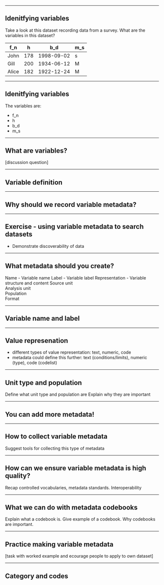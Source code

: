 
---

## Idenitfying variables

Take a look at this dataset recording data from a survey. What are the variables in this dataset?

| f_n  | h   | b_d        | m_s  | 
|------|-----|------------|------|
| John | 178 | 1998-09-02 | s    |
| Gill | 200 | 1934-06-12 | M    |
| Alice| 182 | 1922-12-24| M    |

---

## Idenitfying variables

The variables are:

- f_n
- h
- b_d
- m_s


---

## What are variables?

[discussion question]

---

## Variable definition

---

## Why should we record variable metadata?

---

## Exercise - using variable metadata to search datasets 
- Demonstrate discoverability of data
---

## What metadata should you create?

Name - Variable name
Label	- Variable label
Representation - Variable structure and content
Source unit 	
Analysis unit 	
Population	
Format	

---

## Variable name and label

---

## Value represenation

- different types of value representation: text, numeric, code
- metadata could define this further: text (conditions/limits), numeric (type), code (codelist)
  
---

## Unit type and population
Define what unit type and population are 
Explain why they are important 

---

## You can add more metadata!

---

## How to collect variable metadata
Suggest tools for collecting this type of metadata

---

## How can we ensure variable metadata is high quality?
Recap controlled vocabularies, metadata standards.
Interoperability 

---

## What we can do with metadata codebooks

Explain what a codebook is.
Give example of a codebook.
Why codebooks are important.

---

## Practice making variable metadata

[task with worked example and ecourage people to apply to own dataset]

---

## Category and codes



   
